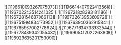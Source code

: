 ![[1196610093267075073]]
![[1196614407922413568]]
![[1196702243514241025]]
![[1196721828393181186]]
![[1196728154687066113]]
![[1196732613953609728]]
![[1196751994834173952]]
![[1196763940362915841]]
![[1196765937002778624]]
![[1196771634733932544]]
![[1196778439342055432]]
![[1196905412022263808]]
![[1196929635201753090]]
